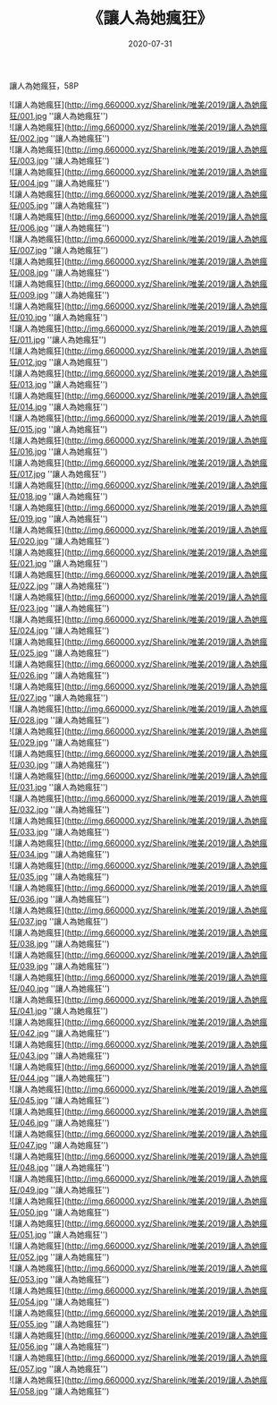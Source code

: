 ﻿---
layout: post
title:  《讓人為她瘋狂》
date:   2020-07-31
img: http://img.660000.xyz/Sharelink/唯美/2019/讓人為她瘋狂/000.jpg
categories: [美女, 清纯, 唯美]
---

讓人為她瘋狂，58P

![讓人為她瘋狂](http://img.660000.xyz/Sharelink/唯美/2019/讓人為她瘋狂/001.jpg ''讓人為她瘋狂'') <br>
![讓人為她瘋狂](http://img.660000.xyz/Sharelink/唯美/2019/讓人為她瘋狂/002.jpg ''讓人為她瘋狂'') <br>
![讓人為她瘋狂](http://img.660000.xyz/Sharelink/唯美/2019/讓人為她瘋狂/003.jpg ''讓人為她瘋狂'') <br>
![讓人為她瘋狂](http://img.660000.xyz/Sharelink/唯美/2019/讓人為她瘋狂/004.jpg ''讓人為她瘋狂'') <br>
![讓人為她瘋狂](http://img.660000.xyz/Sharelink/唯美/2019/讓人為她瘋狂/005.jpg ''讓人為她瘋狂'') <br>
![讓人為她瘋狂](http://img.660000.xyz/Sharelink/唯美/2019/讓人為她瘋狂/006.jpg ''讓人為她瘋狂'') <br>
![讓人為她瘋狂](http://img.660000.xyz/Sharelink/唯美/2019/讓人為她瘋狂/007.jpg ''讓人為她瘋狂'') <br>
![讓人為她瘋狂](http://img.660000.xyz/Sharelink/唯美/2019/讓人為她瘋狂/008.jpg ''讓人為她瘋狂'') <br>
![讓人為她瘋狂](http://img.660000.xyz/Sharelink/唯美/2019/讓人為她瘋狂/009.jpg ''讓人為她瘋狂'') <br>
![讓人為她瘋狂](http://img.660000.xyz/Sharelink/唯美/2019/讓人為她瘋狂/010.jpg ''讓人為她瘋狂'') <br>
![讓人為她瘋狂](http://img.660000.xyz/Sharelink/唯美/2019/讓人為她瘋狂/011.jpg ''讓人為她瘋狂'') <br>
![讓人為她瘋狂](http://img.660000.xyz/Sharelink/唯美/2019/讓人為她瘋狂/012.jpg ''讓人為她瘋狂'') <br>
![讓人為她瘋狂](http://img.660000.xyz/Sharelink/唯美/2019/讓人為她瘋狂/013.jpg ''讓人為她瘋狂'') <br>
![讓人為她瘋狂](http://img.660000.xyz/Sharelink/唯美/2019/讓人為她瘋狂/014.jpg ''讓人為她瘋狂'') <br>
![讓人為她瘋狂](http://img.660000.xyz/Sharelink/唯美/2019/讓人為她瘋狂/015.jpg ''讓人為她瘋狂'') <br>
![讓人為她瘋狂](http://img.660000.xyz/Sharelink/唯美/2019/讓人為她瘋狂/016.jpg ''讓人為她瘋狂'') <br>
![讓人為她瘋狂](http://img.660000.xyz/Sharelink/唯美/2019/讓人為她瘋狂/017.jpg ''讓人為她瘋狂'') <br>
![讓人為她瘋狂](http://img.660000.xyz/Sharelink/唯美/2019/讓人為她瘋狂/018.jpg ''讓人為她瘋狂'') <br>
![讓人為她瘋狂](http://img.660000.xyz/Sharelink/唯美/2019/讓人為她瘋狂/019.jpg ''讓人為她瘋狂'') <br>
![讓人為她瘋狂](http://img.660000.xyz/Sharelink/唯美/2019/讓人為她瘋狂/020.jpg ''讓人為她瘋狂'') <br>
![讓人為她瘋狂](http://img.660000.xyz/Sharelink/唯美/2019/讓人為她瘋狂/021.jpg ''讓人為她瘋狂'') <br>
![讓人為她瘋狂](http://img.660000.xyz/Sharelink/唯美/2019/讓人為她瘋狂/022.jpg ''讓人為她瘋狂'') <br>
![讓人為她瘋狂](http://img.660000.xyz/Sharelink/唯美/2019/讓人為她瘋狂/023.jpg ''讓人為她瘋狂'') <br>
![讓人為她瘋狂](http://img.660000.xyz/Sharelink/唯美/2019/讓人為她瘋狂/024.jpg ''讓人為她瘋狂'') <br>
![讓人為她瘋狂](http://img.660000.xyz/Sharelink/唯美/2019/讓人為她瘋狂/025.jpg ''讓人為她瘋狂'') <br>
![讓人為她瘋狂](http://img.660000.xyz/Sharelink/唯美/2019/讓人為她瘋狂/026.jpg ''讓人為她瘋狂'') <br>
![讓人為她瘋狂](http://img.660000.xyz/Sharelink/唯美/2019/讓人為她瘋狂/027.jpg ''讓人為她瘋狂'') <br>
![讓人為她瘋狂](http://img.660000.xyz/Sharelink/唯美/2019/讓人為她瘋狂/028.jpg ''讓人為她瘋狂'') <br>
![讓人為她瘋狂](http://img.660000.xyz/Sharelink/唯美/2019/讓人為她瘋狂/029.jpg ''讓人為她瘋狂'') <br>
![讓人為她瘋狂](http://img.660000.xyz/Sharelink/唯美/2019/讓人為她瘋狂/030.jpg ''讓人為她瘋狂'') <br>
![讓人為她瘋狂](http://img.660000.xyz/Sharelink/唯美/2019/讓人為她瘋狂/031.jpg ''讓人為她瘋狂'') <br>
![讓人為她瘋狂](http://img.660000.xyz/Sharelink/唯美/2019/讓人為她瘋狂/032.jpg ''讓人為她瘋狂'') <br>
![讓人為她瘋狂](http://img.660000.xyz/Sharelink/唯美/2019/讓人為她瘋狂/033.jpg ''讓人為她瘋狂'') <br>
![讓人為她瘋狂](http://img.660000.xyz/Sharelink/唯美/2019/讓人為她瘋狂/034.jpg ''讓人為她瘋狂'') <br>
![讓人為她瘋狂](http://img.660000.xyz/Sharelink/唯美/2019/讓人為她瘋狂/035.jpg ''讓人為她瘋狂'') <br>
![讓人為她瘋狂](http://img.660000.xyz/Sharelink/唯美/2019/讓人為她瘋狂/036.jpg ''讓人為她瘋狂'') <br>
![讓人為她瘋狂](http://img.660000.xyz/Sharelink/唯美/2019/讓人為她瘋狂/037.jpg ''讓人為她瘋狂'') <br>
![讓人為她瘋狂](http://img.660000.xyz/Sharelink/唯美/2019/讓人為她瘋狂/038.jpg ''讓人為她瘋狂'') <br>
![讓人為她瘋狂](http://img.660000.xyz/Sharelink/唯美/2019/讓人為她瘋狂/039.jpg ''讓人為她瘋狂'') <br>
![讓人為她瘋狂](http://img.660000.xyz/Sharelink/唯美/2019/讓人為她瘋狂/040.jpg ''讓人為她瘋狂'') <br>
![讓人為她瘋狂](http://img.660000.xyz/Sharelink/唯美/2019/讓人為她瘋狂/041.jpg ''讓人為她瘋狂'') <br>
![讓人為她瘋狂](http://img.660000.xyz/Sharelink/唯美/2019/讓人為她瘋狂/042.jpg ''讓人為她瘋狂'') <br>
![讓人為她瘋狂](http://img.660000.xyz/Sharelink/唯美/2019/讓人為她瘋狂/043.jpg ''讓人為她瘋狂'') <br>
![讓人為她瘋狂](http://img.660000.xyz/Sharelink/唯美/2019/讓人為她瘋狂/044.jpg ''讓人為她瘋狂'') <br>
![讓人為她瘋狂](http://img.660000.xyz/Sharelink/唯美/2019/讓人為她瘋狂/045.jpg ''讓人為她瘋狂'') <br>
![讓人為她瘋狂](http://img.660000.xyz/Sharelink/唯美/2019/讓人為她瘋狂/046.jpg ''讓人為她瘋狂'') <br>
![讓人為她瘋狂](http://img.660000.xyz/Sharelink/唯美/2019/讓人為她瘋狂/047.jpg ''讓人為她瘋狂'') <br>
![讓人為她瘋狂](http://img.660000.xyz/Sharelink/唯美/2019/讓人為她瘋狂/048.jpg ''讓人為她瘋狂'') <br>
![讓人為她瘋狂](http://img.660000.xyz/Sharelink/唯美/2019/讓人為她瘋狂/049.jpg ''讓人為她瘋狂'') <br>
![讓人為她瘋狂](http://img.660000.xyz/Sharelink/唯美/2019/讓人為她瘋狂/050.jpg ''讓人為她瘋狂'') <br>
![讓人為她瘋狂](http://img.660000.xyz/Sharelink/唯美/2019/讓人為她瘋狂/051.jpg ''讓人為她瘋狂'') <br>
![讓人為她瘋狂](http://img.660000.xyz/Sharelink/唯美/2019/讓人為她瘋狂/052.jpg ''讓人為她瘋狂'') <br>
![讓人為她瘋狂](http://img.660000.xyz/Sharelink/唯美/2019/讓人為她瘋狂/053.jpg ''讓人為她瘋狂'') <br>
![讓人為她瘋狂](http://img.660000.xyz/Sharelink/唯美/2019/讓人為她瘋狂/054.jpg ''讓人為她瘋狂'') <br>
![讓人為她瘋狂](http://img.660000.xyz/Sharelink/唯美/2019/讓人為她瘋狂/055.jpg ''讓人為她瘋狂'') <br>
![讓人為她瘋狂](http://img.660000.xyz/Sharelink/唯美/2019/讓人為她瘋狂/056.jpg ''讓人為她瘋狂'') <br>
![讓人為她瘋狂](http://img.660000.xyz/Sharelink/唯美/2019/讓人為她瘋狂/057.jpg ''讓人為她瘋狂'') <br>
![讓人為她瘋狂](http://img.660000.xyz/Sharelink/唯美/2019/讓人為她瘋狂/058.jpg ''讓人為她瘋狂'') <br>
